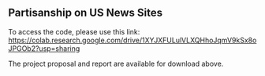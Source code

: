 ## Partisanship on US News Sites

To access the code, please use this link: https://colab.research.google.com/drive/1XYJXFULulVLXQHhoJqmV9kSx8oJPGOb2?usp=sharing

The project proposal and report are available for download above.
